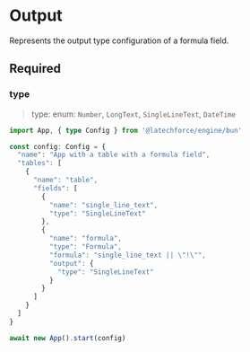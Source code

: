 # Output

Represents the output type configuration of a formula field.

## Required

### type

>type: enum: `Number`, `LongText`, `SingleLineText`, `DateTime`

```ts
import App, { type Config } from '@latechforce/engine/bun'

const config: Config = {
  "name": "App with a table with a formula field",
  "tables": [
    {
      "name": "table",
      "fields": [
        {
          "name": "single_line_text",
          "type": "SingleLineText"
        },
        {
          "name": "formula",
          "type": "Formula",
          "formula": "single_line_text || \"!\"",
          "output": {
            "type": "SingleLineText"
          }
        }
      ]
    }
  ]
}

await new App().start(config)
```
